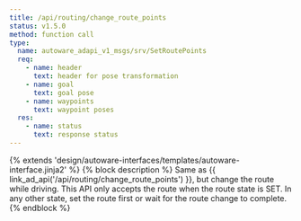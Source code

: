 ```yaml
---
title: /api/routing/change_route_points
status: v1.5.0
method: function call
type:
  name: autoware_adapi_v1_msgs/srv/SetRoutePoints
  req:
    - name: header
      text: header for pose transformation
    - name: goal
      text: goal pose
    - name: waypoints
      text: waypoint poses
  res:
    - name: status
      text: response status
---
```


{% extends 'design/autoware-interfaces/templates/autoware-interface.jinja2' %}
{% block description %}
Same as {{ link_ad_api('/api/routing/change_route_points') }}, but change the route while driving.
This API only accepts the route when the route state is SET.
In any other state, set the route first or wait for the route change to complete.
{% endblock %}
